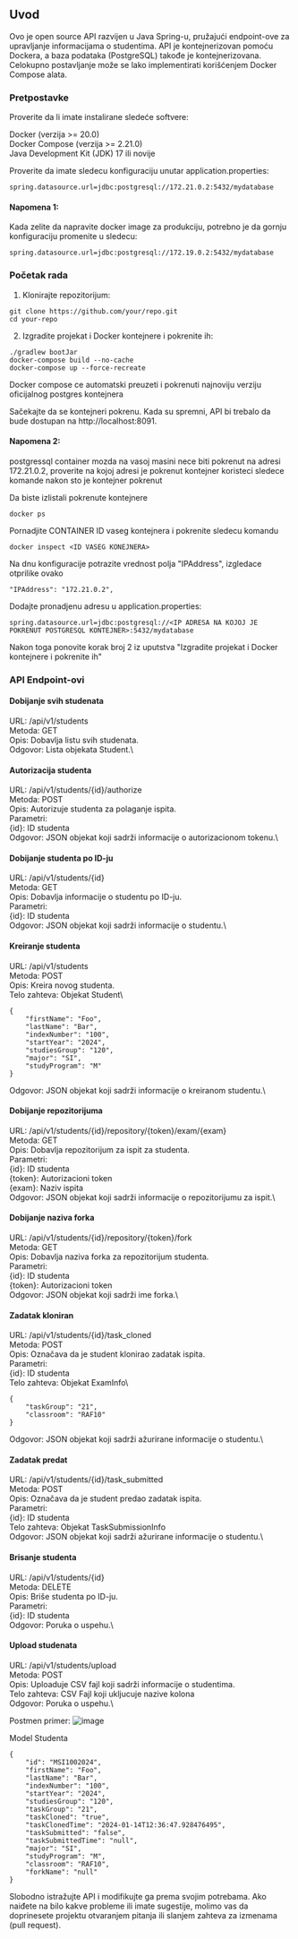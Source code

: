## Uvod

Ovo je open source API razvijen u Java Spring-u, pružajući endpoint-ove za upravljanje informacijama o studentima. API je kontejnerizovan pomoću Dockera, a baza podataka (PostgreSQL) takođe je kontejnerizovana. Celokupno postavljanje može se lako implementirati korišćenjem Docker Compose alata.

### Pretpostavke

Proverite da li imate instalirane sledeće softvere:

Docker (verzija >= 20.0)\
Docker Compose (verzija >= 2.21.0)\
Java Development Kit (JDK) 17 ili novije

Proverite da imate sledecu konfiguraciju unutar application.properties:

```
spring.datasource.url=jdbc:postgresql://172.21.0.2:5432/mydatabase
```

#### Napomena 1:
Kada zelite da napravite docker image za produkciju, potrebno je da gornju konfiguraciju promenite u sledecu:

```
spring.datasource.url=jdbc:postgresql://172.19.0.2:5432/mydatabase
```

### Početak rada

1. Klonirajte repozitorijum:

```
git clone https://github.com/your/repo.git
cd your-repo
```

2. Izgradite projekat i Docker kontejnere i pokrenite ih:

```
./gradlew bootJar   
docker-compose build --no-cache
docker-compose up --force-recreate
```

Docker compose ce automatski preuzeti i pokrenuti najnoviju verziju oficijalnog postgres kontejnera

Sačekajte da se kontejneri pokrenu. Kada su spremni, API bi trebalo da bude dostupan na http://localhost:8091.

#### Napomena 2:

postgressql container mozda na vasoj masini nece biti pokrenut na adresi 172.21.0.2, proverite na kojoj
adresi je pokrenut kontejner koristeci sledece komande nakon sto je kontejner pokrenut

Da biste izlistali pokrenute kontejnere

```
docker ps
```

Pornadjite CONTAINER ID vaseg kontejnera i pokrenite sledecu komandu

```
docker inspect <ID VASEG KONEJNERA>
```

Na dnu konfiguracije potrazite vrednost polja "IPAddress", izgledace otprilike ovako


```
"IPAddress": "172.21.0.2",
```

Dodajte pronadjenu adresu u application.properties:

```
spring.datasource.url=jdbc:postgresql://<IP ADRESA NA KOJOJ JE POKRENUT POSTGRESQL KONTEJNER>:5432/mydatabase
```

Nakon toga ponovite korak broj 2 iz uputstva "Izgradite projekat i Docker kontejnere i pokrenite ih" 



### API Endpoint-ovi

#### Dobijanje svih studenata

URL: /api/v1/students\
Metoda: GET\
Opis: Dobavlja listu svih studenata.\
Odgovor: Lista objekata Student.\

#### Autorizacija studenta

URL: /api/v1/students/{id}/authorize\
Metoda: POST\
Opis: Autorizuje studenta za polaganje ispita.\
Parametri:\
{id}: ID studenta\
Odgovor: JSON objekat koji sadrži informacije o autorizacionom tokenu.\

#### Dobijanje studenta po ID-ju

URL: /api/v1/students/{id}\
Metoda: GET\
Opis: Dobavlja informacije o studentu po ID-ju.\
Parametri:\
{id}: ID studenta\
Odgovor: JSON objekat koji sadrži informacije o studentu.\

#### Kreiranje studenta

URL: /api/v1/students\
Metoda: POST\
Opis: Kreira novog studenta.\
Telo zahteva: Objekat Student\
```
{
    "firstName": "Foo",
    "lastName": "Bar",
    "indexNumber": "100",
    "startYear": "2024",
    "studiesGroup": "120",
    "major": "SI",
    "studyProgram": "M"
}
```
Odgovor: JSON objekat koji sadrži informacije o kreiranom studentu.\

#### Dobijanje repozitorijuma

URL: /api/v1/students/{id}/repository/{token}/exam/{exam}\
Metoda: GET\
Opis: Dobavlja repozitorijum za ispit za studenta.\
Parametri:\
{id}: ID studenta\
{token}: Autorizacioni token\
{exam}: Naziv ispita\
Odgovor: JSON objekat koji sadrži informacije o repozitorijumu za ispit.\

#### Dobijanje naziva forka

URL: /api/v1/students/{id}/repository/{token}/fork\
Metoda: GET\
Opis: Dobavlja naziva forka za repozitorijum studenta.\
Parametri:\
{id}: ID studenta\
{token}: Autorizacioni token\
Odgovor: JSON objekat koji sadrži ime forka.\

#### Zadatak kloniran

URL: /api/v1/students/{id}/task_cloned\
Metoda: POST\
Opis: Označava da je student klonirao zadatak ispita.\
Parametri:\
{id}: ID studenta\
Telo zahteva: Objekat ExamInfo\
```
{
    "taskGroup": "21",
    "classroom": "RAF10"
}
```
Odgovor: JSON objekat koji sadrži ažurirane informacije o studentu.\

#### Zadatak predat

URL: /api/v1/students/{id}/task_submitted\
Metoda: POST\
Opis: Označava da je student predao zadatak ispita.\
Parametri:\
{id}: ID studenta\
Telo zahteva: Objekat TaskSubmissionInfo\
Odgovor: JSON objekat koji sadrži ažurirane informacije o studentu.\

#### Brisanje studenta

URL: /api/v1/students/{id}\
Metoda: DELETE\
Opis: Briše studenta po ID-ju.\
Parametri:\
{id}: ID studenta\
Odgovor: Poruka o uspehu.\

#### Upload studenata

URL: /api/v1/students/upload\
Metoda: POST\
Opis: Uploaduje CSV fajl koji sadrži informacije o studentima.\
Telo zahteva: CSV Fajl koji ukljucuje nazive kolona \
Odgovor: Poruka o uspehu.\

Postmen primer:
![image](https://github.com/RAFSoftLab/LMS-API/assets/43738975/51bfabbe-190f-43bd-8c10-f451135ee333)

Model Studenta

```
{
    "id": "MSI1002024",
    "firstName": "Foo",
    "lastName": "Bar",
    "indexNumber": "100",
    "startYear": "2024",
    "studiesGroup": "120",
    "taskGroup": "21",
    "taskCloned": "true",
    "taskClonedTime": "2024-01-14T12:36:47.928476495",
    "taskSubmitted": "false",
    "taskSubmittedTime": "null",
    "major": "SI",
    "studyProgram": "M",
    "classroom": "RAF10",
    "forkName": "null"
}
```

Slobodno istražujte API i modifikujte ga prema svojim potrebama. Ako naiđete na bilo kakve probleme ili imate sugestije, molimo vas da doprinesete projektu otvaranjem pitanja ili slanjem zahteva za izmenama (pull request).
